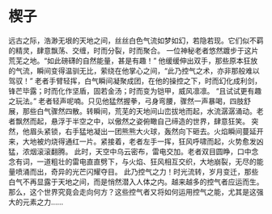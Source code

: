 # 楔子  
远古之际，浩渺无垠的天地之间，丝丝白色气流如梦如幻，若隐若现。它们似不羁的精灵，肆意飘荡、交缠，时而分裂，时而聚合。
一位神秘老者悠然踱步于这片荒芜之地。“如此磅礴的自然能量，甚是有趣！” 他缓缓伸出双手，那些原本狂放的气流，瞬间变得温驯无比，萦绕在他掌心之间，“此乃控气之术，亦非那般难以驾驭！” 老者手臂轻挥，白气瞬间凝聚成团，在他的操控之下，时而幻化成利剑，锋芒毕露；时而化作坚盾，固若金汤；时而变为铠甲，威风凛凛。
“且试试更有趣之玩法。” 老者轻声呢喃。只见他猛然握拳，弓身弯腰，骤然一声暴喝，四肢舒展，那些白气骤然四散。转瞬间，荒芜的天地间山峦拔地而起，水流潺潺涌动。老者飘然而起，悬浮于半空之中，以傲然之姿俯瞰自己缔造的世界，肆意狂笑。
突然，他眉头紧锁，右手猛地凝出一团熊熊大火球，轰然向下砸去。火焰瞬间蔓延开来，大地被灼烧得通红一片。紧接着，老者左手一挥，狂风呼啸而起，火势愈发凶猛，浓烟滚滚翻腾。
此时，天空中乌云密布，雷电交加。老者双目圆睁，口中念念有词，一道粗壮的雷电直直劈下，与火焰、狂风相互交织，大地崩裂，无尽的能量喷涌而出，奇异的光芒闪耀夺目。
此乃控气之力！时光流转，岁月变迁，那些白气不再显露于天地之间，而是悄然潜入人体之内。越来越多的控气者应运而生。那么，这个世界究竟会走向何方？这些控气者又将如何运用控气之能，尤其是这强大的元素之力……